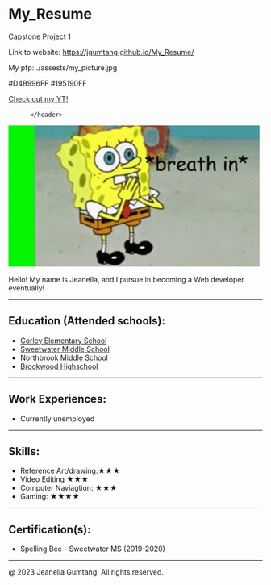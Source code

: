 # My_Resume
Capstone Project 1

Link to website: https://jgumtang.github.io/My_Resume/

My pfp: ./assests/my_picture.jpg

#D4B996FF
#195190FF


  <div class="custom_button">
        <a href="https://www.youtube.com/channel/UC1r1cNBYg6wTn3tD7BGRyuA" class="youtube">Check out my YT!</a>


          </header>
<div class="logo">
  <img src="./assests/Spongebob_boi.gif" class="first-image"/>
</div>
    <div>
      <p class="first-p">Hello! My name is Jeanella, and I pursue in becoming a Web developer eventually!
      </p>
  <hr />
      <h2>Education (Attended schools):</h2>
        <ul>
          <li><a href="https://www.gcpsk12.org/CorleyES">Corley Elementary School</a></li>
          <li><a href="https://www.gcpsk12.org/SweetwaterMS">Sweetwater Middle School</a></li>
          <li><a href="https://www.gcpsk12.org/NorthbrookMS">Northbrook Middle School</a></li>
          <li><a href="https://www.gcpsk12.org/BrookwoodHS">Brookwood Highschool</a></li>
        </ul>
    <hr />
    </div>
   <div>
     <h2>Work Experiences:</h2>
         <ul class="experience">
            <li>Currently unemployed</li>
         </ul>  
        <hr />
     <h2>Skills:</h2>
         <ul>
           <li>Reference Art/drawing:★★★</li>
           <li>Video Editing ★★★</li>
           <li>Computer Naviagtion: ★★★</li>
           <li>Gaming: ★★★★</li>
         </ul> 
        <hr />
    </div>
 <div>
      </div>
 <div>
    <h2>Certification(s):</h2>
    <ul>
       <li>Spelling Bee - Sweetwater MS (2019-2020)</li>
   </ul>
<hr />
  </div>
    <footer class="isolated">
      <p>@ 2023 Jeanella Gumtang. All rights reserved.</p>
    </footer>




